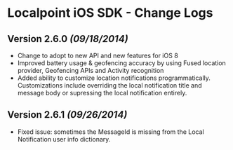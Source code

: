 Localpoint iOS SDK - Change Logs
==========

Version 2.6.0 *(09/18/2014)*
----------------------------
* Change to adopt to new API and new features for iOS 8
* Improved battery usage & geofencing accuracy by using Fused location provider, Geofencing APIs and Activity recognition
* Added ability to customize location notifications programmatically. Customizations include overriding the local notification title and message body or supressing the local notification entirely.

Version 2.6.1 *(09/26/2014)*
----------------------------
* Fixed issue: sometimes the MessageId is missing from the Local Notification user info dictionary.